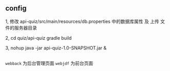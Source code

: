 
## config
1, 修改  api-quiz/src/main/resources/db.properties
   中的数据库属性 及 上传 文件的服务器目录

2, cd quiz/api-quiz
  gradle build

3,  nohup java -jar api-quiz-1.0-SNAPSHOT.jar &





##

`webback` 为后台管理页面
`webjdf` 为前台页面




